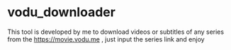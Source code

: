# vodu_downloader
This tool is developed by me to download videos or subtitles of any series from the https://movie.vodu.me , just input the series link and enjoy
